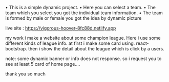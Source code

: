 •	This is a simple dynamic project.
•	Here you can select a team.
•	The team which you select you got the individual team information.
•	The team is formed by male or female you got the idea by dynamic picture



live site : https://vigorous-hoover-8fc88d.netlify.app

my work
i make a website about some champion league. Here i use some different kinds of league info.
at first i make some card using. react-bootstrap. then i show the detail about the league which is 
click by a users.

note: some dynamic banner or info does not response. so i request you to see at least 5 card of home page....

thank you so much

